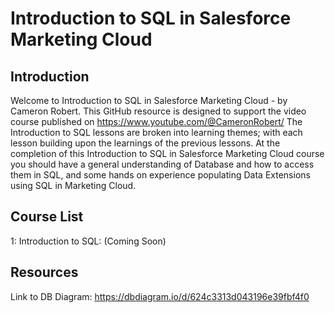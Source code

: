 # Introduction to SQL in Salesforce Marketing Cloud
## Introduction
Welcome to Introduction to SQL in Salesforce Marketing Cloud - by Cameron Robert.
This GitHub resource is designed to support the video course published on https://www.youtube.com/@CameronRobert/
The Introduction to SQL lessons are broken into learning themes; with each lesson building upon the learnings of the previous lessons.
At the completion of this Introduction to SQL in Salesforce Marketing Cloud course you should have a general understanding of Database and how to access them in SQL, and some hands on experience populating Data Extensions using SQL in Marketing Cloud.

## Course List
1: Introduction to SQL: (Coming Soon)

## Resources
Link to DB Diagram: https://dbdiagram.io/d/624c3313d043196e39fbf4f0
